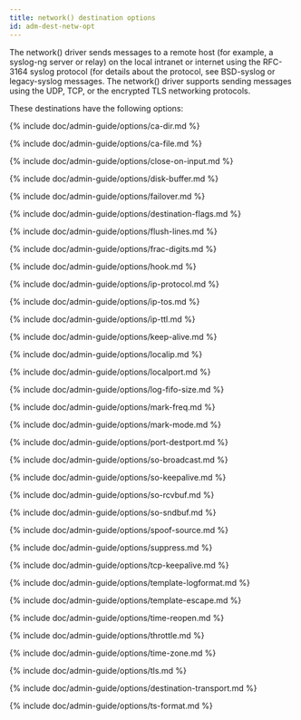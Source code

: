 ```yaml
---
title: network() destination options
id: adm-dest-netw-opt
---
```


The network() driver sends messages to a remote host (for example, a
syslog-ng server or relay) on the local intranet or internet using the
RFC-3164 syslog protocol (for details about the protocol, see
BSD-syslog or legacy-syslog messages.
The network() driver supports sending messages using the UDP,
TCP, or the encrypted TLS networking protocols.

These destinations have the following options:

{% include doc/admin-guide/options/ca-dir.md %}

{% include doc/admin-guide/options/ca-file.md %}

{% include doc/admin-guide/options/close-on-input.md %}

{% include doc/admin-guide/options/disk-buffer.md %}

{% include doc/admin-guide/options/failover.md %}

{% include doc/admin-guide/options/destination-flags.md %}

{% include doc/admin-guide/options/flush-lines.md %}

{% include doc/admin-guide/options/frac-digits.md %}

{% include doc/admin-guide/options/hook.md %}

{% include doc/admin-guide/options/ip-protocol.md %}

{% include doc/admin-guide/options/ip-tos.md %}

{% include doc/admin-guide/options/ip-ttl.md %}

{% include doc/admin-guide/options/keep-alive.md %}

{% include doc/admin-guide/options/localip.md %}

{% include doc/admin-guide/options/localport.md %}

{% include doc/admin-guide/options/log-fifo-size.md %}

{% include doc/admin-guide/options/mark-freq.md %}

{% include doc/admin-guide/options/mark-mode.md %}

{% include doc/admin-guide/options/port-destport.md %}

{% include doc/admin-guide/options/so-broadcast.md %}

{% include doc/admin-guide/options/so-keepalive.md %}

{% include doc/admin-guide/options/so-rcvbuf.md %}

{% include doc/admin-guide/options/so-sndbuf.md %}

{% include doc/admin-guide/options/spoof-source.md %}

{% include doc/admin-guide/options/suppress.md %}

{% include doc/admin-guide/options/tcp-keepalive.md %}

{% include doc/admin-guide/options/template-logformat.md %}

{% include doc/admin-guide/options/template-escape.md %}

{% include doc/admin-guide/options/time-reopen.md %}

{% include doc/admin-guide/options/throttle.md %}

{% include doc/admin-guide/options/time-zone.md %}

{% include doc/admin-guide/options/tls.md %}

{% include doc/admin-guide/options/destination-transport.md %}

{% include doc/admin-guide/options/ts-format.md %}
